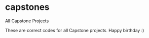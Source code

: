 # capstones
All Capstone Projects


These are correct codes for all Capstone projects. Happy birthday :)
